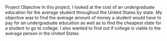 Project Objective
In this project, I  looked at the cost of an undergraduate education for the average student throughout the United States by state. My objective was to find the average amount of money a student would have to pay for an undergraduate education as well as to find the cheapest state for a student to go to college. I also wanted to find out if college is viable to the average person in the United States
